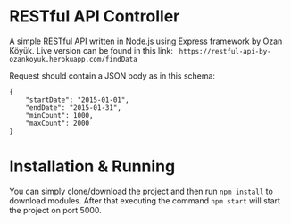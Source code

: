 # RESTful API Controller
A simple RESTful API written in Node.js using Express framework by Ozan Köyük.
Live version can be found in this link: ` https://restful-api-by-ozankoyuk.herokuapp.com/findData`

Request should contain a JSON body as in this schema:
```
{
    "startDate": "2015-01-01",
    "endDate": "2015-01-31",
    "minCount": 1000,
    "maxCount": 2000
}
```
# Installation & Running
You can simply clone/download the project and then run `npm install` to download modules. After that executing the command `npm start` will start the project on port 5000. 
